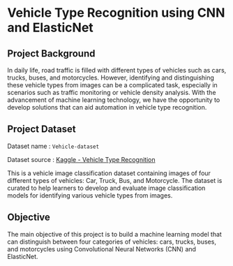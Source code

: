 # Vehicle Type Recognition using CNN and ElasticNet

## Project Background
In daily life, road traffic is filled with different types of vehicles such as cars, trucks, buses, and motorcycles. However, identifying and distinguishing these vehicle types from images can be a complicated task, especially in scenarios such as traffic monitoring or vehicle density analysis. With the advancement of machine learning technology, we have the opportunity to develop solutions that can aid automation in vehicle type recognition.

## Project Dataset
Dataset name : `Vehicle-dataset`

Dataset source : [Kaggle - Vehicle Type Recognition](https://www.kaggle.com/datasets/kaggleashwin/vehicle-type-recognition)

This is a vehicle image classification dataset containing images of four different types of vehicles: Car, Truck, Bus, and Motorcycle. The dataset is curated to help learners to develop and evaluate image classification models for identifying various vehicle types from images.

## Objective
The main objective of this project is to build a machine learning model that can distinguish between four categories of vehicles: cars, trucks, buses, and motorcycles using Convolutional Neural Networks (CNN) and ElasticNet.
